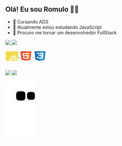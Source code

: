 ## Olá! Eu sou Romulo 👋😀
- 📘 Cursando ADS
- 🌱 Atualmente estou estudando JavaScript
- 👯 Procuro me tornar um desenvolvedor FullStack

<div >
  <a href="https://github.com/romulotavaress">
  <img height="180em" src="https://github-readme-stats.vercel.app/api?username=romulotavaress&show_icons=true&theme=dark&include_all_commits=true&count_private=true"/>
  <img height="180em" src="https://github-readme-stats.vercel.app/api/top-langs/?username=romulotavaress&layout=compact&langs_count=7&theme=dark"/>
</div>
 
  <div style="display: inline_block"><br>
  <img align="center" alt="romulotavaress-Js" height="30" width="40" src="https://raw.githubusercontent.com/devicons/devicon/master/icons/javascript/javascript-plain.svg">
  <img align="center" alt="romulotavaress-HTML" height="30" width="40" src="https://raw.githubusercontent.com/devicons/devicon/master/icons/html5/html5-original.svg">
  <img align="center" alt="romulotavaress-CSS" height="30" width="40" src="https://raw.githubusercontent.com/devicons/devicon/master/icons/css3/css3-original.svg">
 
  
  </div>
  
  ##
  <div> 

  <a href = "https://outlook.live.com/mail/0/"><img src="https://img.shields.io/badge/-Gmail-%23333?style=for-the-badge&logo=gmail&logoColor=white" target="_blank"></a>
  <a href="https://www.https://www.linkedin.com/in/romulo-tavares-349209243/" target="_blank"><img src="https://img.shields.io/badge/-LinkedIn-%230077B5?style=for-the-badge&logo=linkedin&logoColor=white" target="_blank"></a> 
 
  ![Snake animation](https://github.com/rafaballerini/rafaballerini/blob/output/github-contribution-grid-snake.svg)
    
 
</div>

  

